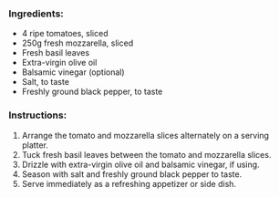### Ingredients:

- 4 ripe tomatoes, sliced
- 250g fresh mozzarella, sliced
- Fresh basil leaves
- Extra-virgin olive oil
- Balsamic vinegar (optional)
- Salt, to taste
- Freshly ground black pepper, to taste

### Instructions:

1. Arrange the tomato and mozzarella slices alternately on a serving platter.
2. Tuck fresh basil leaves between the tomato and mozzarella slices.
3. Drizzle with extra-virgin olive oil and balsamic vinegar, if using.
4. Season with salt and freshly ground black pepper to taste.
5. Serve immediately as a refreshing appetizer or side dish.
